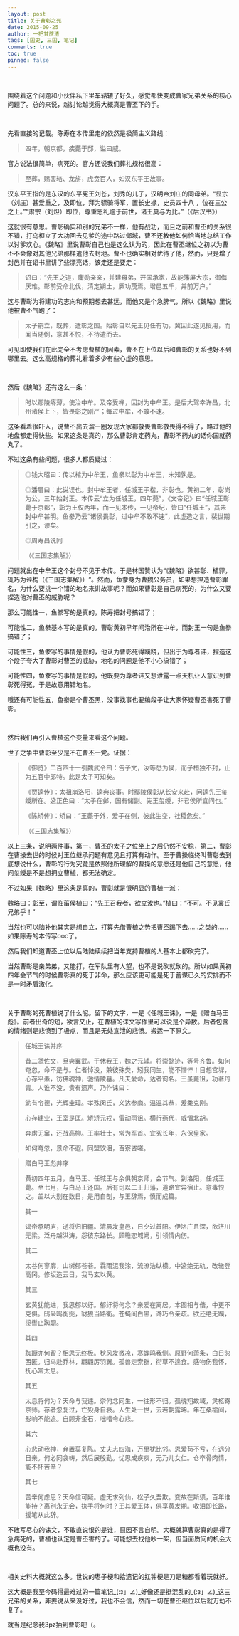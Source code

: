 ```yaml
---
layout: post
title: 关于曹彰之死
date: 2015-09-25
author: 一把甘蔗渣
tags: [国史, 三国, 笔记]
comments: true
toc: true
pinned: false
---
```


<br/>

围绕着这个问题和小伙伴私下里车轱辘了好久，感觉都快变成曹家兄弟关系的核心问题了。总的来说，越讨论越觉得大概真是曹丕下的手。

<br/>

先看直接的记载。陈寿在本传里走的依然是极简主义路线：

>四年，朝京都，疾薨于邸，谥曰威。

官方说法很简单，病死的。官方还说我们葬礼规格很高：

>至葬，赐銮辂、龙旂，虎贲百人，如汉东平王故事。

汉东平王指的是东汉的东平宪王刘苍，刘秀的儿子，汉明帝刘庄的同母弟。“显宗（刘庄）甚爱重之，及即位，拜为骠骑将军，置长史掾，史员四十八 ，位在三公之上。”“肃宗（刘炟）即位，尊重恩礼逾于前世，诸王莫与为比。”（《后汉书》）

这就很有意思。曹彰确实和别的兄弟不一样，他有战功，而且之前和曹丕的关系很不错，打乌桓立了大功回去见爹的途中路过邺城，曹丕还教他如何恰当地总结工作以讨爹欢心。《魏略》里说曹彰自己也是这么认为的，因此在曹丕继位之初以为曹丕不会像对其他兄弟那样遣他去封地。曹丕也确实相对优待了他，然而，只是增了封邑并在诏书里讲了些漂亮话，该走还是要走：

>诏曰：“先王之道，庸勋亲亲，并建母弟，开国承家，故能籓屏大宗，御侮厌难。彰前受命北伐，清定朔土，厥功茂焉。增邑五千，并前万户。”

这与曹彰为将建功的志向和预期想去甚远，而他又是个急脾气，所以《魏略》里说他被曹丕气跑了：

>太子嗣立，既葬，遣彰之国。始彰自以先王见任有功，冀因此遂见授用，而闻当随例，意甚不悦，不待遣而去。

可见即使我们在此完全不考虑曹植的因素，曹丕在上位以后和曹彰的关系也好不到哪里去。这么高规格的葬礼看着多少有些心虚的意思。

<br/>

然后《魏略》还有这么一条：

>时以鄢陵瘠薄，使治中牟。及帝受禅，因封为中牟王。是后大驾幸许昌，北州诸侯上下，皆畏彰之刚严；每过中牟，不敢不速。

这条看着很吓人，说曹丕出去溜一圈发现大家都敬畏曹彰敬畏得不得了，路过他的地盘都走得快些。如果这条是真的，那么曹彰肯定药丸，曹彰不药丸的话你国就药丸了。

不过这条有些问题，很多人都质疑过：

>◎钱大昭曰：传以楷为中牟王，鱼豢以彰为中牟王，未知孰是。
>
>◎潘眉曰：此说误也。封中牟王者，任城王子楷，非彰也。黄初二年，彰尚为公，三年始封王。本传云“立为任城王，四年薨”，《文帝纪》曰“任城王彰薨于京都”，彰为王仅两年，而一见本传，一见帝纪，皆曰“任城王”，其未封中牟甚明。鱼豢乃云“诸侯畏彰，过中牟不敢不速”，此虚造之言，裴世期引之，谬矣。
>
>◎周寿昌说同
>
>（《三国志集解》）

问题就出在中牟王这个封号不见于本传。于是林国赞认为“《魏略》欲甚彰、植罪，辄巧为诬构（《三国志集解》）“。然而，鱼豢身为曹魏公务员，如果想捏造曹彰罪名，为什么要挑一个错的地名来讲故事呢？而如果曹彰是自己病死的，为什么又要捏造他对曹丕的威胁呢？

那么可能性一，鱼豢写的是真的，陈寿把封号搞错了；

可能性二，鱼豢基本写的是真的，曹彰黄初早年间治所在中牟，而封王一句是鱼豢搞错了；

可能性三，鱼豢写的事情是假的，他认为曹彰死得蹊跷，但出于为尊者讳，捏造这个段子夸大了曹彰对曹丕的威胁，地名的问题是他不小心搞错了；

可能性四，鱼豢写的事情是假的，他既要为尊者讳又想泄露一点天机让人意识到曹彰死得冤，于是故意用错地名。

哦还有可能性五，鱼豢是个曹丕黑，没事找事也要编段子让大家怀疑曹丕害死了曹彰。

<br/>

然后我们再引入曹植这个变量来看这个问题。

世子之争中曹彰至少是不在曹丕一党。证据：

>《御览》二百四十一引魏武令曰：告子文，汝等悉为侯，而子桓独不封，止为五官中郎特。此是太子可知矣。
>
>《贾逵传》：太祖崩洛阳，逵典丧事。时鄢陵侯彰从长安来赴，问逵先王玺绶所在。逵正色曰：“太子在邺，国有储副。先王玺绶，非君侯所宜问也。”
>
>《陈矫传》：矫曰：“王薨于外，爱子在侧，彼此生变，社稷危矣。”
>
>（《三国志集解》）

以上三条，说明两件事，第一，曹丕的太子之位坐上之后仍然不安稳，第二，曹彰在曹操去世的时候对王位继承问题有意见且打算有动作。至于曹操临终叫曹彰去到底想说什么，曹彰的行为究竟是依照他所理解的曹操的意愿还是他自己的意愿，他问玺绶是不是想拥立曹植，都无法确定。

不过如果《魏略》里这条是真的，曹彰就是很明显的曹植一派：

魏略曰：彰至，谓临菑侯植曰：“先王召我者，欲立汝也。”植曰：“不可。不见袁氏兄弟乎！”

当然也可以脑补他其实是想自立，打算先借曹植之势把曹丕踢下去……之类的……如果陈寿的本传写ooc了。

然后我们知道曹丕上位以后陆陆续续把当年支持曹植的人基本上都砍完了。

当然曹彰是亲弟弟，又能打，在军队里有人望，也不是说砍就砍的。所以如果黄初四年会节气的时候曹彰真的死于非命，那么应该更可能是死于蓄谋已久的安排而不是一时矛盾激化。

<br/>

关于曹彰的死曹植说了什么呢。留下的文字，一是《任城王诔》，一是《赠白马王彪》。前者出奇的短，欲言又止，在曹植的诔文写作里可以说是个异数。后者包含的情绪则是悲愤到了极点，而且是无处宣泄的悲愤。搬运一下原文。

>任城王诔并序
>
>昔二虢佐文，旦奭翼武。于休我王，魏之元辅。将崇懿迹，等号齐鲁。如何奄忽，命不是与。仁者悼没，兼彼殊类，矧我同生，能不憯悴！目想宫墀，心存平素，彷佛魂神，驰情陵墓。凡夫爱命，达者徇名。王虽薨徂，功著丹青。人谁不没，贵有遗声。乃作诔曰：
>
>幼有令德，光辉圭璋。孝殊闵氏，义达参商。温温其恭，爰柔克刚。
>
>心存建业，王室是匡。矫矫元戎，雷动雨徂。横行燕代，威慴北胡。
>
>奔虏无窜，还战高柳。王率壮士，常为军首。宜究长年，永保皇家。
>
>如何奄忽，景命不遐。同盟饮泪，百寮咨嗟。

>赠白马王彪并序
>
>黄初四年五月，白马王、任城王与余俱朝京师，会节气。到洛阳，任城王薨。至七月，与白马王还国。后有司以二王归藩，道路宜异宿止。意毒恨之。盖以大别在数日，是用自剖，与王辞焉，愤而成篇。
>
>其一
>
>谒帝承明庐，逝将归旧疆。清晨发皇邑，日夕过首阳。伊洛广且深，欲济川无梁。泛舟越洪涛，怨彼东路长。顾瞻恋城阙，引领情内伤。
>
>其二
>
>太谷何寥廓，山树郁苍苍。霖雨泥我涂，流潦浩纵横。中逵绝无轨，改辙登高冈。修坂造云日，我马玄以黄。
>
>其三
>
>玄黄犹能进，我思郁以纡。郁纡将何念？亲爱在离居。本图相与偕，中更不克俱。鸱枭鸣衡扼，豺狼当路衢。苍蝇间白黑，谗巧令亲疏。欲还绝无蹊，揽辔止踟蹰。
>
>其四
>
>踟蹰亦何留？相思无终极。秋风发微凉，寒蝉鸣我侧。原野何萧条，白日忽西匿。归鸟赴乔林，翩翩厉羽翼。孤兽走索群，衔草不遑食。感物伤我怀，抚心常太息。
>
>其五
>
>太息将何为？天命与我违。奈何念同生，一往形不归。孤魂翔故域，灵柩寄京师。存者忽复过，亡殁身自衰。人生处一世，去若朝露晞。年在桑榆间，影响不能追。自顾非金石，咄唶令心悲。
>
>其六
>
>心悲动我神，弃置莫复陈。丈夫志四海，万里犹比邻。恩爱苟不亏，在远分日亲。何必同衾帱，然后展殷勤。忧思成疾疢，无乃儿女仁。仓卒骨肉情，能不怀苦辛？
>
>其七
>
>苦辛何虑思？天命信可疑。虚无求列仙，松子久吾欺。变故在斯须，百年谁能持？离别永无会，执手将何时？王其爱玉体，俱享黄发期。收泪即长路，援笔从此辞。

不敢写尽心的诔文，不敢直说恨的是谁，原因不言自明。大概就算曹彰真的是得了急病死的，曹植也认定是曹丕害的了。可能想去找他吵一架，但当面质问的机会大概也没有。

<br/>

相关史料大概就这么多。世说的枣子梗和拾遗记的扛钟梗是刀是糖都看着玩就好。

这大概是我至今码得最难过的一篇笔记_(:з」∠)_好像还是挺混乱的\_(:з」∠)_这三兄弟的关系，非要说从来没好过，我也不会信，然而一切在曹丕继位以后就万劫不复了。

就当是纪念我3pz抽到曹彰吧（。

<br/>
